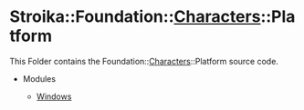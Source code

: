 # Stroika::Foundation::[Characters](../)::Platform

This Folder contains the Foundation::[Characters](../)::Platform source code.

- Modules

  - [Windows](Windows/)
